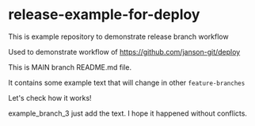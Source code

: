 # release-example-for-deploy
This is example repository to demonstrate release branch workflow

Used to demonstrate workflow of https://github.com/janson-git/deploy

This is MAIN branch README.md file.

It contains some example text that will change in other `feature-branches`

Let's check how it works!

example_branch_3 just add the text. I hope it happened without conflicts.
